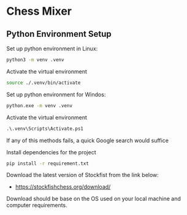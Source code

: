 # Chess Mixer

## Python Environment Setup
Set up python environment in Linux:
```bash
python3 -m venv .venv
```
Activate the virtual environment
```bash
source ./.venv/bin/activate
```
Set up python environment for Windos:
```cmd
python.exe -m venv .venv
```
Activate the virtual environment
```cmd
.\.venv\Scripts\Activate.ps1
```
If any of this methods fails, a quick Google search would suffice

Install dependencies for the project
```bash
pip install -r requirement.txt
```
Download the latest version of Stockfist from the link below:
- https://stockfishchess.org/download/

Download should be base on the OS used on your local machine and computer requirements.
